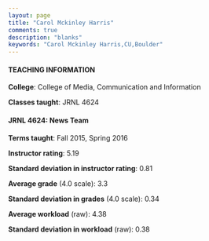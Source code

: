 ```yaml
---
layout: page
title: "Carol Mckinley Harris" 
comments: true
description: "blanks"
keywords: "Carol Mckinley Harris,CU,Boulder"
---
```

<head>
<script src="https://ajax.googleapis.com/ajax/libs/jquery/2.1.3/jquery.min.js"></script>
<script src="https://dl.dropboxusercontent.com/s/pc42nxpaw1ea4o9/highcharts.js?dl=0"></script>
<!-- <script src="../assets/js/highcharts.js"></script> -->
<style type="text/css">@font-face {
	font-family: "Bebas Neue";
	src: url(https://www.filehosting.org/file/details/544349/BebasNeue Regular.otf) format("opentype");
	}
	h1.Bebas { 
		font-family: "Bebas Neue", Verdana, Tahoma;
	}
</style>
</head>
	   
#### TEACHING INFORMATION

**College**: College of Media, Communication and Information

**Classes taught**: JRNL 4624

#### JRNL 4624: News Team

**Terms taught**: Fall 2015, Spring 2016

**Instructor rating**: 5.19

**Standard deviation in instructor rating**: 0.81

**Average grade** (4.0 scale): 3.3

**Standard deviation in grades** (4.0 scale): 0.34

**Average workload** (raw): 4.38

**Standard deviation in workload** (raw): 0.38

